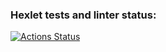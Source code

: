 ### Hexlet tests and linter status:
[![Actions Status](https://github.com/mariapolyakova888/data-analytics-project-100/actions/workflows/hexlet-check.yml/badge.svg)](https://github.com/mariapolyakova888/data-analytics-project-100/actions)